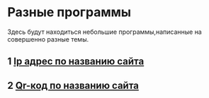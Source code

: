 # Разные программы
Здесь будут находиться небольшие программы,написанные на совершенно разные темы.
## 1 [Ip адрес по названию сайта](https://github.com/Oleynikov-Roman/small_program/blob/master/IPbyName.ipynb)
## 2 [Qr-код по названию сайта](https://github.com/Oleynikov-Roman/small_program/blob/master/QR_generator.ipynb)
